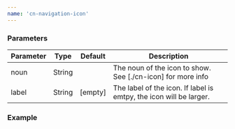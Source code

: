 ```yaml
---
name: 'cn-navigation-icon'
---
```


### Parameters

| Parameter | Type | Default | Description |
| --- | --- | --- | --- |
| noun | String | | The noun of the icon to show. See [./cn-icon] for more info |
| label | String | \[empty\] | The label of the icon. If label is emtpy, the icon will be larger.|

### Example
<div class="flex">
  <cn-navigation-icon noun="d12"></cn-navigation-icon>
  <cn-navigation-icon noun="d12" label="d12"></cn-navigation-icon>
</div>